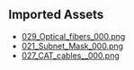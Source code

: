 ## Imported Assets
- [029_Optical_fibers_000.png](/assets/029_optical_fibers_000-ltplbbga06x0.png)
- [021_Subnet_Mask_000.png](/assets/021_subnet_mask_000-x82tl2cyqnoj.png)
- [027_CAT_cables__000.png](/assets/027_cat_cables__000-6e7hjj58lnrx.png)